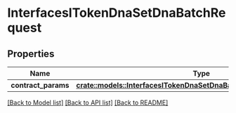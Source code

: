 # InterfacesITokenDnaSetDnaBatchRequest

## Properties

Name | Type | Description | Notes
------------ | ------------- | ------------- | -------------
**contract_params** | [**crate::models::InterfacesITokenDnaSetDnaBatchRequestContractParams**](interfaces_ITokenDna_setDnaBatch_request_contractParams.md) |  | 

[[Back to Model list]](../README.md#documentation-for-models) [[Back to API list]](../README.md#documentation-for-api-endpoints) [[Back to README]](../README.md)


